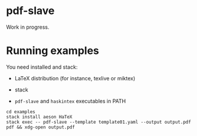 pdf-slave
=========

Work in progress.

Running examples
================

You need  installed and stack:

* LaTeX distribution (for instance, texlive or miktex)

* stack

* `pdf-slave` and `haskintex` executables in PATH

```
cd examples
stack install aeson HaTeX
stack exec -- pdf-slave --template template01.yaml --output output.pdf pdf && xdg-open output.pdf
```

